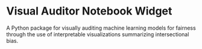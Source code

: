 # Visual Auditor Notebook Widget

A Python package for visually auditing machine learning models for fairness through the use of interpretable visualizations summarizing intersectional bias.